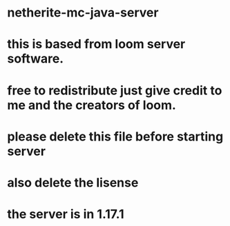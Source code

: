 # netherite-mc-java-server
# this is based from loom server software.
# free to redistribute just give credit to me and the creators of loom.
# please delete this file before starting server
# also delete the lisense
# the server is in 1.17.1
